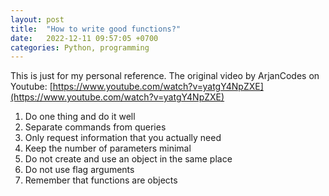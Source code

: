 ```yaml
---
layout: post
title:  "How to write good functions?"
date:   2022-12-11 09:57:05 +0700
categories: Python, programming
---
```


This is just for my personal reference. The original video by ArjanCodes on Youtube: [https://www.youtube.com/watch?v=yatgY4NpZXE](https://www.youtube.com/watch?v=yatgY4NpZXE) 

1. Do one thing and do it well
2. Separate commands from queries
3. Only request information that you actually need
4. Keep the number of parameters minimal
5. Do not create and use an object in the same place
6. Do not use flag arguments
7. Remember that functions are objects
